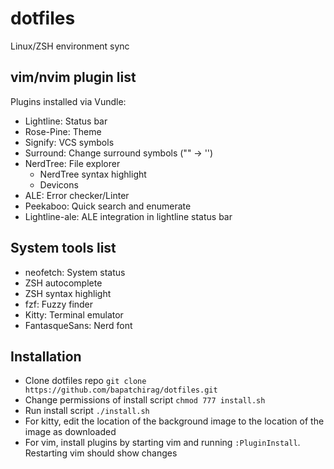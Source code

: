 # dotfiles
Linux/ZSH environment sync

## vim/nvim plugin list 

Plugins installed via Vundle:
- Lightline: Status bar
- Rose-Pine: Theme
- Signify: VCS symbols
- Surround: Change surround symbols ("" -> '')
- NerdTree: File explorer
    - NerdTree syntax highlight
    - Devicons
- ALE: Error checker/Linter
- Peekaboo: Quick search and enumerate
- Lightline-ale: ALE integration in lightline status bar

## System tools list
- neofetch: System status
- ZSH autocomplete
- ZSH syntax highlight
- fzf: Fuzzy finder
- Kitty: Terminal emulator
- FantasqueSans: Nerd font


## Installation
- Clone dotfiles repo
`git clone https://github.com/bapatchirag/dotfiles.git`
- Change permissions of install script
`chmod 777 install.sh`
- Run install script
`./install.sh`
- For kitty, edit the location of the background image to the location of the image as downloaded
- For vim, install plugins by starting vim and running `:PluginInstall`. Restarting vim should show changes
